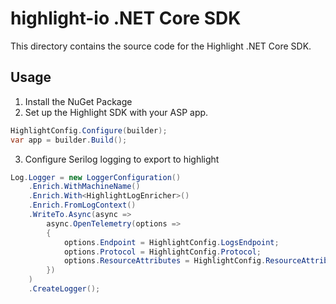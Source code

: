 # highlight-io .NET Core SDK

This directory contains the source code for the Highlight .NET Core SDK.

## Usage

1. Install the NuGet Package
2. Set up the Highlight SDK with your ASP app.
```csharp
HighlightConfig.Configure(builder);
var app = builder.Build();
```
3. Configure Serilog logging to export to highlight
```csharp
Log.Logger = new LoggerConfiguration()
    .Enrich.WithMachineName()
    .Enrich.With<HighlightLogEnricher>()
    .Enrich.FromLogContext()
    .WriteTo.Async(async =>
        async.OpenTelemetry(options =>
        {
            options.Endpoint = HighlightConfig.LogsEndpoint;
            options.Protocol = HighlightConfig.Protocol;
            options.ResourceAttributes = HighlightConfig.ResourceAttributes;
        })
    )
    .CreateLogger();
```